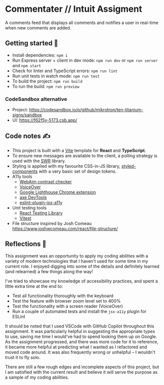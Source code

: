 # Commentater // Intuit Assigment

A comments feed that displays all comments and notifies a user in real-time when new comments are added.

## Getting started 🚀

- Install dependencies: `npm i`
- Run Express server + client in dev mode: `npm run dev` or `npm run server` and `npm start`
- Check for linter and TypeScript errors: `npm run lint`
- Run unit tests in watch mode: `npm run test`
- To build the project: `npm run build`
- To run the build: `npm run preview`

### CodeSandbox alternative 

- Project: https://codesandbox.io/p/github/mikrotron/ten-titanium-signs/sandbox
- UI: https://f62f5y-5173.csb.app/

## Code notes ✍️

- This project is built with a [Vite](https://vitejs.dev/) template for **React** and **TypeScript**.
- To ensure new messages are available to the client, a polling strategy is used with the [SWR](https://swr.vercel.app/) library.
- Styling is applied with my favourite CSS-in-JS library, [styled-components](https://styled-components.com/) with a very basic set of design tokens.
- A11y tools
  - [WebAim contrast checker](https://webaim.org/resources/contrastchecker/)
  - [VoiceOver](https://support.apple.com/en-ca/guide/voiceover/welcome/mac)
  - [Google Lighthouse Chrome extension](https://chrome.google.com/webstore/detail/lighthouse/blipmdconlkpinefehnmjammfjpmpbjk)
  - [axe DevTools](https://chrome.google.com/webstore/detail/axe-devtools-web-accessib/lhdoppojpmngadmnindnejefpokejbdd)
  - [eslint-plugin-jsx-a11y](https://github.com/jsx-eslint/eslint-plugin-jsx-a11y)
- Unit testing tools
  - [React Testing Library](https://testing-library.com/docs/react-testing-library/intro/)
  - [Vitest](https://vitest.dev/)
- File structure inspired by Josh Comeau
  https://www.joshwcomeau.com/react/file-structure/

## Reflections 🤔

This assignment was an opportunity to apply my coding abilities with a variety of modern technologies that I haven't used for some time in my current role. I enjoyed digging into some of the details and definitely learned (and relearned) a few things along the way!

I've tried to showcase my knowledge of accessibility practices, and spent a little extra time at the end to:

- Test all functionality thoroughly with the keyboard
- Test the feature with browser zoom level set to 400%
- Test the functionality with a screen reader (VoiceOver)
- Run a couple of automated tests and install the `jsx-a11y` plugin for ESLint

It should be noted that I used VSCode with GitHub Copilot throughout this assignment. It was particularly helpful in suggesting the appropriate types to use, saving me time I would've had to spend looking them up on Google. As the assignment progressed, and there was more code for it to reference, it became more helpful at predicting what I wanted as I refactored and moved code around. It was also frequently wrong or unhelpful – I wouldn't trust it to fly solo.

There are still a few rough edges and incomplete aspects of this project, but I am satisfied with the current result and believe it will serve the purpose as a sample of my coding abilities.
